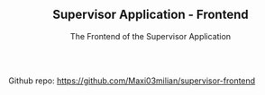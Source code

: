 <h2 align="center">Supervisor Application - Frontend</h2>

  <p align="center">
   The Frontend of the Supervisor Application
    <br />
  </p>
<br>
<br>

Github repo: https://github.com/Maxi03milian/supervisor-frontend
<br>